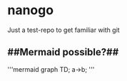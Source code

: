 # nanogo
Just a test-repo to get familiar with git

##Mermaid possible?##
---
'''mermaid
    graph TD;
    a->b;
'''

